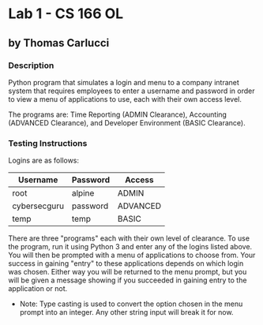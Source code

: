 # Lab 1 - CS 166 OL
## by Thomas Carlucci

### Description
Python program that simulates a login and menu
to a company intranet system that requires employees to
enter a username and password in order to view a menu of applications
to use, each with their own access level.

The programs are: Time Reporting (ADMIN Clearance), Accounting (ADVANCED Clearance), and Developer Environment (BASIC Clearance).
### Testing Instructions
Logins are as follows:

| Username     | Password | Access   |
|--------------|----------|----------|
| root         | alpine   | ADMIN    |
| cybersecguru | password | ADVANCED |
| temp         | temp     | BASIC    |

There are three "programs" each with their own
level of clearance. To use the program, run it using Python 3
and enter any of the logins listed above. You will then be prompted with
a menu of applications to choose from. Your success in gaining "entry" to these
applications depends on which login was chosen. Either way you will be returned to the menu 
prompt, but you will be given a message showing if you succeeded in gaining entry to the application or not.

* Note: Type casting is used to convert the option chosen
in the menu prompt into an integer. Any other string input will break it for now.